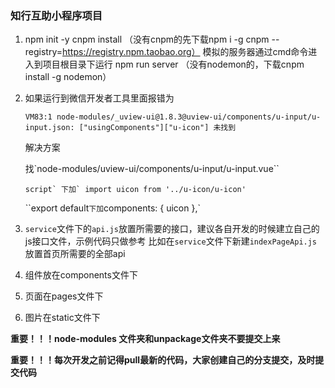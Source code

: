 ### 知行互助小程序项目

1. npm init -y
   cnpm install （没有cnpm的先下载npm i -g cnpm --registry=https://registry.npm.taobao.org）
   模拟的服务器通过cmd命令进入到项目根目录下运行 npm run server （没有nodemon的，下载cnpm install -g nodemon）

2. 如果运行到微信开发者工具里面报错为

   ```
   VM83:1 node-modules/_uview-ui@1.8.3@uview-ui/components/u-input/u-input.json: ["usingComponents"]["u-icon"] 未找到
   ```

   解决方案

   找`node-modules/uview-ui/components/u-input/u-input.vue``

   ``script` 下加` import uicon from '../u-icon/u-icon'`` 

   ``export default` 下加 `components: { uicon },`

3. `service`文件下的`api.js`放置所需要的接口，建议各自开发的时候建立自己的js接口文件，示例代码只做参考 比如在`service`文件下新建`indexPageApi.js`放置首页所需要的全部api

4. 组件放在components文件下

5. 页面在pages文件下

6. 图片在static文件下

**重要！！！node-modules 文件夹和unpackage文件夹不要提交上来**

**重要！！！每次开发之前记得pull最新的代码，大家创建自己的分支提交，及时提交代码**
